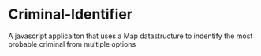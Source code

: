 # Criminal-Identifier
A javascript applicaiton that uses a Map datastructure to indentify the most probable criminal from multiple options

